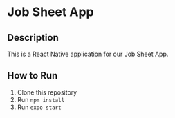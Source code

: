 # Job Sheet App

## Description
  This is a React Native application for our Job Sheet App.

## How to Run
  1. Clone this repository
  2. Run `npm install`
  3. Run `expo start`